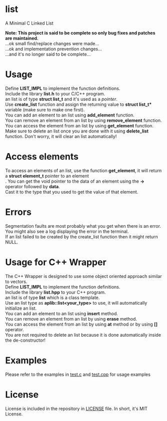 # list
A Minimal C Linked List

**Note: This project is said to be complete so only bug fixes and patches are maintained.** <br>
...ok small find/replace changes were made... <br>
...ok and implementation prevention changes... <br>
...and it's no longer said to be complete...

# Usage
Define **LIST_IMPL** to implement the function definitions. <br>
Include the library **list.h** to your C/C++ program. <br>
an list is of type **struct list_t** and it's used as a *pointer*. <br>
Use **create_list** function and assign the returning value to **struct list\_t\*** variable (make sure to make one first). <br>
You can add an element to an list using **add_element** function. <br>
You can remove an element from an list by using **remove_element** function. <br>
You can access the element from an list by using **get_element** function. <br>
Make sure to delete an list once you are done with it using **delete_list** function. Don't worry, it will clear an list automatically! <br>

# Access elements
To access an elements of an list, use the function **get_element**, it will return a **struct element_t** pointer to an element <br>.
You can get the void pointer to the data of an element using the **->** operator followed by **data**. <br>
Cast it to the type that you used to get the value of that element. <br>

# Errors
Segmentation faults are most probably what you get when there is an error. You might also see a log displaying the error in the terminal. <br>
If an list failed to be created by the create\_list function then it might return NULL.

# Usage for C++ Wrapper
The C++ Wrapper is designed to use some object oriented approach similar to vectors. <br>
Define **LIST_IMPL** to implement the function definitions. <br>
Include the library **list.hpp** to your C++ program. <br>
an list is of type **list** which is a class template. <br>
Use an list type as **aplib::list\<your_type\>** to use, it will automatically initialize an list. <br>
You can add an element to an list using **insert** method. <br>
You can remove an element from an list by using **erase** method. <br>
You can access the element from an list by using **at** method or by using **[]** operator. <br>
You are not required to delete an list because it is done automatically inside the de-constructor!

# Examples
Please refer to the examples in [test.c](https://github.com/AnstroPleuton/list/blob/main/test.c) and [test.cpp](https://github.com/AnstroPleuton/list/blob/main/test.cpp) for usage examples

# License
License is included in the repository in [LICENSE](https://github.com/AnstroPleuton/list/blob/main/LICENSE) file. In short, it's MIT License.

